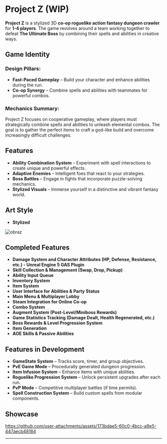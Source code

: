 # Project Z (WIP)

**Project Z** is a stylized 3D **co-op roguelike action fantasy dungeon crawler** for **1-4 players**. The game revolves around a team working together to defeat **The Ultimate Boss** by combining their spells and abilities in creative ways.

## Game Identity

### Design Pillars:

- **Fast-Paced Gameplay** – Build your character and enhance abilities during the run.
- **Co-op Synergy** – Combine spells and abilities with teammates for powerful combos.

### Mechanics Summary:

Project Z focuses on cooperative gameplay, where players must strategically combine spells and abilities to unleash elemental combos. The goal is to gather the perfect items to craft a god-like build and overcome increasingly difficult challenges.

## Features

- **Ability Combination System** – Experiment with spell interactions to create unique and powerful effects.
- **Adaptive Enemies** – Intelligent foes that react to your strategies.
- **Boss Battles** – Engage in fights that incorporate puzzle-solving mechanics.
- **Stylized Visuals** – Immerse yourself in a distinctive and vibrant fantasy world.

## Art Style

- **Stylized**
  
![obraz](https://github.com/user-attachments/assets/c1a1c189-f46f-47e9-9884-7aa664b18db0)



## Completed Features

- **Damage System and Character Attributes (HP, Defense, Resistance, etc.) - Unreal Engine 5 GAS Plugin**
- **Skill Collection & Management (Swap, Drop, Pickup)**
- **Ability Input Queue**
- **Inventory System**
- **Item System**
- **User Interface for Abilities & Party Status**
- **Main Menu & Multiplayer Lobby**
- **Steam Integration for Online Co-op**
- **Combo System**
- **Augment System (Post-Level/Miniboss Rewards)**
- **Game Statistics Tracking (Damage Dealt, Health Regenerated, etc.)**
- **Boss Rewards & Level Progression System**
- **Item Generation**
- **AOE Skills & Passive Abilities**

## Features in Development

- **GameState System** – Tracks score, timer, and group objectives.
- **PvE Game Mode** – Procedurally generated dungeon progression.
- **Item Infusion System** – Enhance items with unique abilities.
- **Roguelike Progression System** – Unlock persistent upgrades after each run.
- **PvP Mode** – Competitive multiplayer battles (if time permits).
- **Spell Construction System** – Build custom spells from modular components.


## Showcase

https://github.com/user-attachments/assets/173bdae5-60c0-4bcc-a9e5-447aecb48184


---
